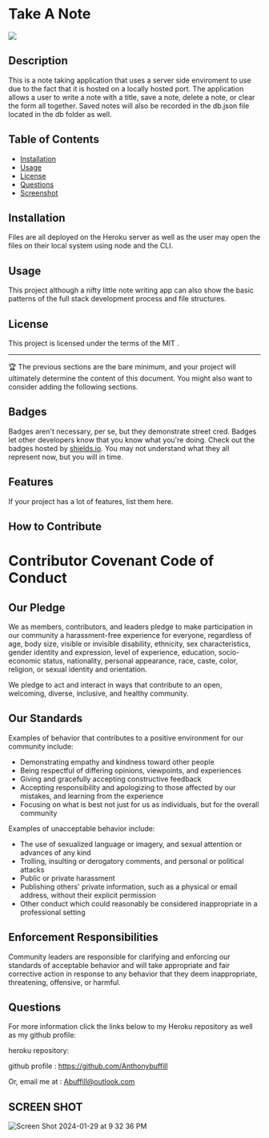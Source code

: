
    
 # Take A Note
 ![](https://img.shields.io/badge/javascript-MIT-blue)

## Description
   
  This is a note taking application that uses a server side enviroment to use due to the fact that it is hosted on a locally hosted port. The application allows a user to write a note with a title, save a note, delete a note, or clear the form all together. Saved notes will also be recorded in the  db.json file located in the db folder as well.


## Table of Contents 

- [Installation](#installation)
- [Usage](#usage)
- [License](#license)
- [Questions](#questions)
- [Screenshot](#screen-shot)

## Installation

   Files are all deployed on the Heroku server as well as the user may open the files on their local system using node and the CLI.



## Usage

  This project although a nifty little note writing app can also show the basic patterns of the full stack development process and file structures.


## License

This project is licensed under the terms of the MIT .

---

🏆 The previous sections are the bare minimum, and your project will ultimately determine the content of this document. You might also want to consider adding the following sections.

## Badges

Badges aren't necessary, per se, but they demonstrate street cred. Badges let other developers know that you know what you're doing. Check out the badges hosted by [shields.io](https://shields.io/). You may not understand what they all represent now, but you will in time.

## Features

If your project has a lot of features, list them here.

## How to Contribute

# Contributor Covenant Code of Conduct

## Our Pledge

We as members, contributors, and leaders pledge to make participation in our
community a harassment-free experience for everyone, regardless of age, body
size, visible or invisible disability, ethnicity, sex characteristics, gender
identity and expression, level of experience, education, socio-economic status,
nationality, personal appearance, race, caste, color, religion, or sexual
identity and orientation.

We pledge to act and interact in ways that contribute to an open, welcoming,
diverse, inclusive, and healthy community.

## Our Standards

Examples of behavior that contributes to a positive environment for our
community include:

* Demonstrating empathy and kindness toward other people
* Being respectful of differing opinions, viewpoints, and experiences
* Giving and gracefully accepting constructive feedback
* Accepting responsibility and apologizing to those affected by our mistakes,
  and learning from the experience
* Focusing on what is best not just for us as individuals, but for the overall
  community

Examples of unacceptable behavior include:

* The use of sexualized language or imagery, and sexual attention or advances of
  any kind
* Trolling, insulting or derogatory comments, and personal or political attacks
* Public or private harassment
* Publishing others' private information, such as a physical or email address,
  without their explicit permission
* Other conduct which could reasonably be considered inappropriate in a
  professional setting

## Enforcement Responsibilities

Community leaders are responsible for clarifying and enforcing our standards of
acceptable behavior and will take appropriate and fair corrective action in
response to any behavior that they deem inappropriate, threatening, offensive,
or harmful.

## Questions


For more information click the links below to my Heroku repository as well as my github profile:

heroku repository: 

github profile : https://github.com/Anthonybuffill  

Or, email me at : Abuffill@outlook.com


## SCREEN SHOT

![Screen Shot 2024-01-29 at 9 32 36 PM](https://github.com/AnthonyBuffill/take-a-note/assets/153314977/6f037d2e-c576-4e4c-98df-1da641751de9)



    
